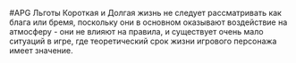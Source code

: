#APG
Льготы Короткая и Долгая жизнь не следует рассматривать как блага или бремя, поскольку они в основном оказывают воздействие на атмосферу - они не влияют на правила, и существует очень мало ситуаций в игре, где теоретический срок жизни игрового персонажа имеет значение.